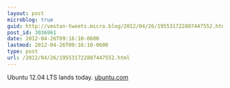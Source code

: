 ```yaml
---
layout: post
microblog: true
guid: http://vmstan-tweets.micro.blog/2012/04/26/195531722807447552.html
post_id: 3036961
date: 2012-04-26T09:16:10-0600
lastmod: 2012-04-26T09:16:10-0600
type: post
url: /2012/04/26/195531722807447552.html
---
```

Ubuntu 12.04 LTS lands today. <a href="http://www.ubuntu.com">ubuntu.com</a>
